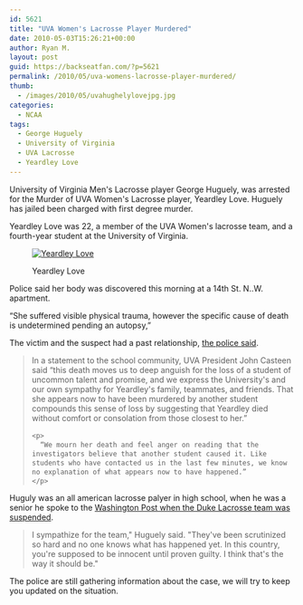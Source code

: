 ```yaml
---
id: 5621
title: "UVA Women's Lacrosse Player Murdered"
date: 2010-05-03T15:26:21+00:00
author: Ryan M.
layout: post
guid: https://backseatfan.com/?p=5621
permalink: /2010/05/uva-womens-lacrosse-player-murdered/
thumb:
  - /images/2010/05/uvahughelylovejpg.jpg
categories:
  - NCAA
tags:
  - George Huguely
  - University of Virginia
  - UVA Lacrosse
  - Yeardley Love
---
```


<div class="entry">
  <p>
    University of Virginia Men's Lacrosse player George Huguely, was arrested for the Murder of UVA Women's Lacrosse player, Yeardley Love. Huguely has jailed been charged with first degree murder.
  </p>

  <p>
    Yeardley Love was 22, a member of the UVA Women's lacrosse team, and a fourth-year student at the University of Virginia.
  </p><figure id="attachment_5623" style="width: 292px" class="wp-caption aligncenter">

  <a href="/images/2010/05/yeardley_love.jpg"><img class="size-full wp-image-5623" title="yeardley_love" src="/images/2010/05/yeardley_love.jpg" alt="Yeardley Love" width="292" height="320" srcset="/images/2010/05/yeardley_love.jpg 292w, /images/2010/05/yeardley_love-273x300.jpg 273w" sizes="(max-width: 292px) 100vw, 292px" /></a><figcaption class="wp-caption-text">Yeardley Love</figcaption></figure>

  <p>
    Police said her body was discovered this morning at a 14th St. N..W. apartment.
  </p>

  <p>
    “She suffered visible physical trauma, however the specific cause of death is undetermined pending an autopsy,”
  </p>

  <p>
    The victim and the suspect had a past relationship, <a href=" http://www.virginia.edu/emergency/message050310.html">the police said</a>.
  </p>

  <blockquote>
    <p>
      In a statement to the school community, UVA President John Casteen said “this death moves us to deep anguish for the loss of a student of uncommon talent and promise, and we express the University's and our own sympathy for Yeardley's family, teammates, and friends. That she appears now to have been murdered by another student compounds this sense of loss by suggesting that Yeardley died without comfort or consolation from those closest to her.”
    </p>

    <p>
      “We mourn her death and feel anger on reading that the investigators believe that another student caused it. Like students who have contacted us in the last few minutes, we know no explanation of what appears now to have happened.”
    </p>
  </blockquote>

  <p>
    Huguly was an all american lacrosse palyer in high school, when he was a senior he spoke to the <a href="http://www.washingtonpost.com/wp-dyn/content/article/2006/03/31/AR2006033101879.html">Washington Post when the Duke Lacrosse team was suspended</a>.
  </p>

  <blockquote>
    <p>
      I sympathize for the team," Huguely said. "They've been scrutinized so hard and no one knows what has happened yet. In this country, you're supposed to be innocent until proven guilty. I think that's the way it should be."
    </p>
  </blockquote>

  <p>
    The police are still gathering information about the case, we will try to keep you updated on the situation.
  </p>
</div>
